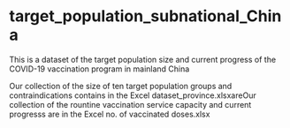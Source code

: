 # target_population_subnational_China
This is a dataset of the target population size and current progress of the COVID-19 vaccination program in mainland China

Our collection of the size of ten target population groups and contraindications contains in the Excel dataset_province.xlsxareOur collection of the rountine vaccination service capacity and current progresss are in the Excel no. of vaccinated doses.xlsx


